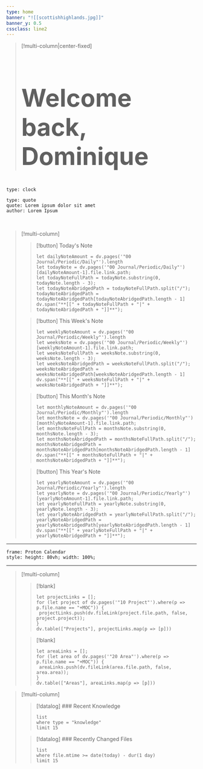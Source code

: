 ```yaml
---
type: home
banner: "![[scottishhighlands.jpg]]"
banner_y: 0.5
cssclass: line2
---
```


> [!multi-column|center-fixed]
> <h1 style="font-size: 4rem">Welcome back, Dominique</h1>

```widgets
type: clock
```
```widgets
type: quote
quote: Lorem ipsum dolor sit amet
author: Lorem Ipsum
```

<br>

> [!multi-column]
>> [!button]
>> Today's Note
>> 
>> ```dataviewjs
>> let dailyNoteAmount = dv.pages('"00 Journal/Periodic/Daily"').length 
>> let todayNote = dv.pages('"00 Journal/Periodic/Daily"')[dailyNoteAmount-1].file.link.path;
>> let todayNoteFullPath = todayNote.substring(0, todayNote.length - 3);
>> let todayNoteAbridgedPath = todayNoteFullPath.split("/");
>> todayNoteAbridgedPath = todayNoteAbridgedPath[todayNoteAbridgedPath.length - 1]
>> dv.span("**[[" + todayNoteFullPath + "|" + todayNoteAbridgedPath + "]]**");
>> ```
>
>> [!button]
>> This Week's Note
>> 
>> ```dataviewjs
>> let weeklyNoteAmount = dv.pages('"00 Journal/Periodic/Weekly"').length 
>> let weeksNote = dv.pages('"00 Journal/Periodic/Weekly"')[weeklyNoteAmount-1].file.link.path;
>> let weeksNoteFullPath = weeksNote.substring(0, weeksNote.length - 3);
>> let weeksNoteAbridgedPath = weeksNoteFullPath.split("/");
>> weeksNoteAbridgedPath = weeksNoteAbridgedPath[weeksNoteAbridgedPath.length - 1]
>> dv.span("**[[" + weeksNoteFullPath + "|" + weeksNoteAbridgedPath + "]]**");
>> ```
>
>> [!button]
>> This Month's Note
>> 
>> ```dataviewjs
>> let monthlyNoteAmount = dv.pages('"00 Journal/Periodic/Monthly"').length 
>> let monthsNote = dv.pages('"00 Journal/Periodic/Monthly"')[monthlyNoteAmount-1].file.link.path;
>> let monthsNoteFullPath = monthsNote.substring(0, monthsNote.length - 3);
>> let monthsNoteAbridgedPath = monthsNoteFullPath.split("/");
>> monthsNoteAbridgedPath = monthsNoteAbridgedPath[monthsNoteAbridgedPath.length - 1]
>> dv.span("**[[" + monthsNoteFullPath + "|" + monthsNoteAbridgedPath + "]]**");
>> ```
>
>> [!button]
>> This Year's Note
>> 
>> ```dataviewjs
>> let yearlyNoteAmount = dv.pages('"00 Journal/Periodic/Yearly"').length 
>> let yearlyNote = dv.pages('"00 Journal/Periodic/Yearly"')[yearlyNoteAmount-1].file.link.path;
>> let yearlyNoteFullPath = yearlyNote.substring(0, yearlyNote.length - 3);
>> let yearlyNoteAbridgedPath = yearlyNoteFullPath.split("/");
>> yearlyNoteAbridgedPath = yearlyNoteAbridgedPath[yearlyNoteAbridgedPath.length - 1]
>> dv.span("**[[" + yearlyNoteFullPath + "|" + yearlyNoteAbridgedPath + "]]**");
>> ```

---

```custom-frames
frame: Proton Calendar
style: height: 80vh; width: 100%;
```

---

> [!multi-column]
>> [!blank] 
>> ```dataviewjs
>> let projectLinks = [];
>> for (let project of dv.pages('"10 Project"').where(p => p.file.name == "+MOC")) {
>> 	projectLinks.push(dv.fileLink(project.file.path, false, project.project));
>> }
>> dv.table(["Projects"], projectLinks.map(p => [p]))
>> ```
>
>> [!blank]
>> ```dataviewjs
>> let areaLinks = [];
>> for (let area of dv.pages('"20 Area"').where(p => p.file.name == "+MOC")) {
>> 	areaLinks.push(dv.fileLink(area.file.path, false, area.area));
>> }
>> dv.table(["Areas"], areaLinks.map(p => [p]))
>> ```

> [!multi-column]
>> [!datalog] ### Recent Knowledge
>> ```dataview
>> list 
>> where type = "knowledge"
>> limit 15
>> ```
>
>> [!datalog] ### Recently Changed Files
>> ```dataview
>> list 
>> where file.mtime >= date(today) - dur(1 day)
>> limit 15
>> ```